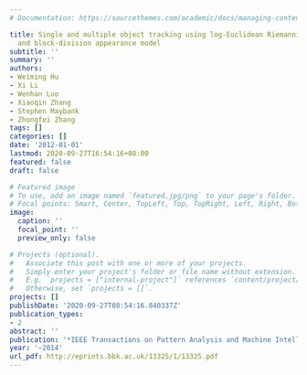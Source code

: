 ```yaml
---
# Documentation: https://sourcethemes.com/academic/docs/managing-content/

title: Single and multiple object tracking using log-Euclidean Riemannian subspace
  and block-division appearance model
subtitle: ''
summary: ''
authors:
- Weiming Hu
- Xi Li
- Wenhan Luo
- Xiaoqin Zhang
- Stephen Maybank
- Zhongfei Zhang
tags: []
categories: []
date: '2012-01-01'
lastmod: 2020-09-27T16:54:16+08:00
featured: false
draft: false

# Featured image
# To use, add an image named `featured.jpg/png` to your page's folder.
# Focal points: Smart, Center, TopLeft, Top, TopRight, Left, Right, BottomLeft, Bottom, BottomRight.
image:
  caption: ''
  focal_point: ''
  preview_only: false

# Projects (optional).
#   Associate this post with one or more of your projects.
#   Simply enter your project's folder or file name without extension.
#   E.g. `projects = ["internal-project"]` references `content/project/deep-learning/index.md`.
#   Otherwise, set `projects = []`.
projects: []
publishDate: '2020-09-27T08:54:16.840337Z'
publication_types:
- 2
abstract: ''
publication: '*IEEE Transactions on Pattern Analysis and Machine Intelligence (TPAMI)*'
year: '~2014'
url_pdf: http://eprints.bbk.ac.uk/13325/1/13325.pdf
---
```

